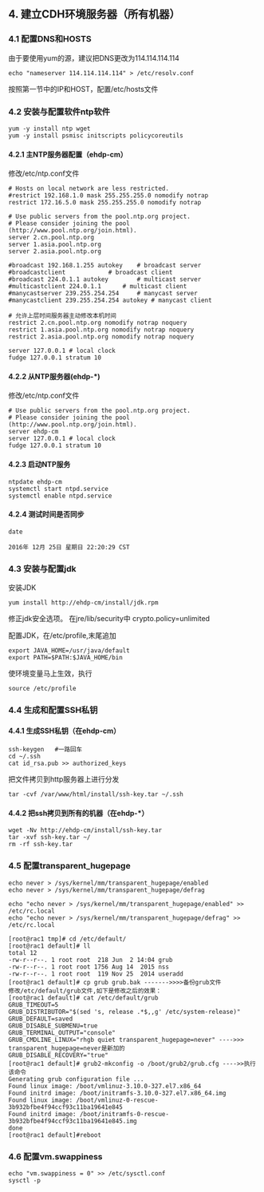 ## 4. 建立CDH环境服务器（所有机器）
### 4.1 配置DNS和HOSTS
由于要使用yum的源，建议把DNS更改为114.114.114.114

	echo "nameserver 114.114.114.114" > /etc/resolv.conf

按照第一节中的IP和HOST，配置/etc/hosts文件

### 4.2 安装与配置软件ntp软件

	yum -y install ntp wget
	yum -y install psmisc initscripts policycoreutils

#### 4.2.1 主NTP服务器配置（ehdp-cm）
修改/etc/ntp.conf文件


	# Hosts on local network are less restricted.
	#restrict 192.168.1.0 mask 255.255.255.0 nomodify notrap
	restrict 172.16.5.0 mask 255.255.255.0 nomodify notrap

	# Use public servers from the pool.ntp.org project.
	# Please consider joining the pool (http://www.pool.ntp.org/join.html).
	server 2.cn.pool.ntp.org
	server 1.asia.pool.ntp.org
	server 2.asia.pool.ntp.org

	#broadcast 192.168.1.255 autokey	# broadcast server
	#broadcastclient			# broadcast client
	#broadcast 224.0.1.1 autokey		# multicast server
	#multicastclient 224.0.1.1		# multicast client
	#manycastserver 239.255.254.254		# manycast server
	#manycastclient 239.255.254.254 autokey # manycast client

	# 允许上层时间服务器主动修改本机时间
	restrict 2.cn.pool.ntp.org nomodify notrap noquery
	restrict 1.asia.pool.ntp.org nomodify notrap noquery
	restrict 2.asia.pool.ntp.org nomodify notrap noquery

	server 127.0.0.1 # local clock
	fudge 127.0.0.1 stratum 10


#### 4.2.2 从NTP服务器(ehdp-*)
修改/etc/ntp.conf文件

	# Use public servers from the pool.ntp.org project.
	# Please consider joining the pool (http://www.pool.ntp.org/join.html).
	server ehdp-cm
	server 127.0.0.1 # local clock
	fudge 127.0.0.1 stratum 10

#### 4.2.3 启动NTP服务
	ntpdate ehdp-cm
	systemctl start ntpd.service
	systemctl enable ntpd.service

#### 4.2.4 测试时间是否同步
	date

	2016年 12月 25日 星期日 22:20:29 CST

### 4.3 安装与配置jdk
安装JDK

	yum install http://ehdp-cm/install/jdk.rpm

修正jdk安全选项。
在jre/lib/security中
crypto.policy=unlimited

配置JDK，在/etc/profile,末尾追加

	export JAVA_HOME=/usr/java/default
	export PATH=$PATH:$JAVA_HOME/bin

使环境变量马上生效，执行

	source /etc/profile

### 4.4 生成和配置SSH私钥
#### 4.4.1 生成SSH私钥（在ehdp-cm）
	ssh-keygen   #一路回车
	cd ~/.ssh
	cat id_rsa.pub >> authorized_keys

把文件拷贝到http服务器上进行分发

	tar -cvf /var/www/html/install/ssh-key.tar ~/.ssh

#### 4.4.2 把ssh拷贝到所有的机器（在ehdp-*）
	wget -Nv http://ehdp-cm/install/ssh-key.tar
	tar -xvf ssh-key.tar ~/
	rm -rf ssh-key.tar

### 4.5 配置transparent_hugepage

	echo never > /sys/kernel/mm/transparent_hugepage/enabled
	echo never > /sys/kernel/mm/transparent_hugepage/defrag

	echo "echo never > /sys/kernel/mm/transparent_hugepage/enabled" >> /etc/rc.local
	echo "echo never > /sys/kernel/mm/transparent_hugepage/defrag" >> /etc/rc.local
	
```
[root@rac1 tmp]# cd /etc/default/  
[root@rac1 default]# ll  
total 12  
-rw-r--r--. 1 root root  218 Jun  2 14:04 grub  
-rw-r--r--. 1 root root 1756 Aug 14  2015 nss  
-rw-r--r--. 1 root root  119 Nov 25  2014 useradd  
[root@rac1 default]# cp grub grub.bak ------->>>>备份grub文件  
修改/etc/default/grub文件,如下是修改之后的效果：  
[root@rac1 default]# cat /etc/default/grub  
GRUB_TIMEOUT=5  
GRUB_DISTRIBUTOR="$(sed 's, release .*$,,g' /etc/system-release)"  
GRUB_DEFAULT=saved  
GRUB_DISABLE_SUBMENU=true  
GRUB_TERMINAL_OUTPUT="console"  
GRUB_CMDLINE_LINUX="rhgb quiet transparent_hugepage=never" ---->>> transparent_hugepage=never是新加的  
GRUB_DISABLE_RECOVERY="true"  
[root@rac1 default]# grub2-mkconfig -o /boot/grub2/grub.cfg ---->>执行该命令  
Generating grub configuration file ...  
Found linux image: /boot/vmlinuz-3.10.0-327.el7.x86_64  
Found initrd image: /boot/initramfs-3.10.0-327.el7.x86_64.img  
Found linux image: /boot/vmlinuz-0-rescue-3b932bfbe4f94ccf93c11ba19641e845  
Found initrd image: /boot/initramfs-0-rescue-3b932bfbe4f94ccf93c11ba19641e845.img  
done  
[root@rac1 default]#reboot
```

### 4.6 配置vm.swappiness

	echo "vm.swappiness = 0" >> /etc/sysctl.conf
	sysctl -p
